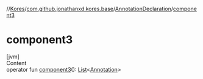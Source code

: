 //[Kores](../../index.md)/[com.github.jonathanxd.kores.base](../index.md)/[AnnotationDeclaration](index.md)/[component3](component3.md)



# component3  
[jvm]  
Content  
operator fun [component3](component3.md)(): [List](https://kotlinlang.org/api/latest/jvm/stdlib/kotlin.collections/-list/index.html)<[Annotation](../-annotation/index.md)>  



